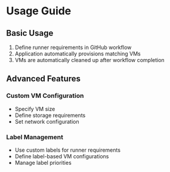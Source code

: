# Usage Guide

## Basic Usage

1. Define runner requirements in GitHub workflow
2. Application automatically provisions matching VMs
3. VMs are automatically cleaned up after workflow completion

## Advanced Features

### Custom VM Configuration
- Specify VM size
- Define storage requirements
- Set network configuration

### Label Management
- Use custom labels for runner requirements
- Define label-based VM configurations
- Manage label priorities
